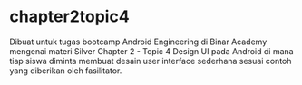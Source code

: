 ﻿# chapter2topic4
Dibuat untuk tugas bootcamp Android Engineering di Binar Academy mengenai materi Silver Chapter 2 - Topic 4 Design UI pada Android di mana tiap siswa diminta membuat desain user interface sederhana sesuai contoh yang diberikan oleh fasilitator.
